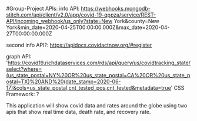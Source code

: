 #Group-Project
APIs: info API: https://webhooks.mongodb-stitch.com/api/client/v2.0/app/covid-19-qppza/service/REST-API/incoming_webhook/us_only?state=New York&county=New York&min_date=2020-04-25T00:00:00.000Z&max_date=2020-04-27T00:00:00.000Z 

second info API?: https://apidocs.covidactnow.org/#register

graph API: 'https://covid19.richdataservices.com/rds/api/query/us/covidtracking_state/select?where=(us_state_postal=NY%20OR%20us_state_postal=CA%20OR%20us_state_postal=TX)%20AND%20(date_stamp=2020-06-17)&cols=us_state_postal,cnt_tested_pos,cnt_tested&metadata=true'
CSS Framework: ?

This application will show covid data and rates around the globe using two apis that show real time data, death rate, and recovery rate. 


